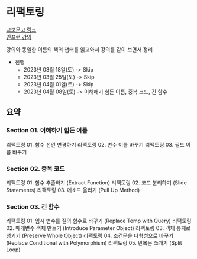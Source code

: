 # 리팩토링

[교보문고 링크](https://product.kyobobook.co.kr/detail/S000001810241)  
[인프런 강의](https://www.inflearn.com/course/%EB%A6%AC%ED%8C%A9%ED%86%A0%EB%A7%81)

강의와 동일한 이름의 책의 챕터를 읽고와서 강의를 같이 보면서 정리

* 진행
  * 2023년 03월 18일(토) -> Skip
  * 2023년 03월 25일(토) -> Skip
  * 2023년 04월 01일(토) -> Skip
  * 2023년 04월 08일(토) -> 이해해기 힘든 이름, 중복 코드, 긴 함수
  
## 요약

### Section 01. 이해하기 힘든 이름

리팩토링 01. 함수 선언 변경하기
리팩토링 02. 변수 이름 바꾸기
리팩토링 03. 필드 이름 바꾸기

### Section 02. 중복 코드

리팩토링 01. 함수 추출하기 (Extract Function)
리팩토링 02. 코드 분리하기 (Slide Statements)
리팩토링 03. 메소드 올리기 (Pull Up Method)

### Section 03. 긴 함수

리팩토링 01. 임시 변수를 질의 함수로 바꾸기 (Replace Temp with Query)
리팩토링 02. 매개변수 객체 만들기 (Introduce Parameter Object)
리팩토링 03. 객체 통째로 넘기기 (Preserve Whole Object)
리팩토링 04. 조건문을 다형성으로 바꾸기 (Replace Conditional with Polymorphism)
리팩토링 05. 반복문 쪼개기 (Split Loop)